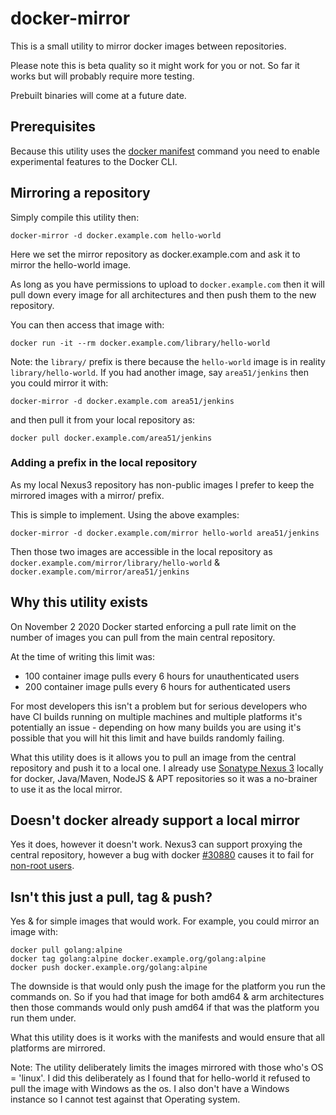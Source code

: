 # docker-mirror

This is a small utility to mirror docker images between repositories.

Please note this is beta quality so it might work for you or not. So far it works but will probably require more testing.

Prebuilt binaries will come at a future date.

## Prerequisites

Because this utility uses the [docker manifest](https://docs.docker.com/engine/reference/commandline/manifest/) command
you need to enable experimental features to the Docker CLI.
  
## Mirroring a repository

Simply compile this utility then:

    docker-mirror -d docker.example.com hello-world

Here we set the mirror repository as docker.example.com and ask it to mirror the hello-world image.

As long as you have permissions to upload to `docker.example.com` then it will pull down every image for all architectures and then push them to the new repository.

You can then access that image with:

    docker run -it --rm docker.example.com/library/hello-world

Note: the `library/` prefix is there because the `hello-world` image is in reality `library/hello-world`.
If you had another image, say `area51/jenkins` then you could mirror it with:

    docker-mirror -d docker.example.com area51/jenkins

and then pull it from your local repository as:

    docker pull docker.example.com/area51/jenkins

### Adding a prefix in the local repository

As my local Nexus3 repository has non-public images I prefer to keep the mirrored images with a mirror/ prefix.

This is simple to implement. Using the above examples:

    docker-mirror -d docker.example.com/mirror hello-world area51/jenkins

Then those two images are accessible in the local repository as `docker.example.com/mirror/library/hello-world` & `docker.example.com/mirror/area51/jenkins`

## Why this utility exists

On November 2 2020 Docker started enforcing a pull rate limit on the number of images you can pull from the main
central repository.

At the time of writing this limit was:
* 100 container image pulls every 6 hours for unauthenticated users
* 200  container image pulls every 6 hours for authenticated users

For most developers this isn't a problem but for serious developers who have CI builds running on multiple machines and
multiple platforms it's potentially an issue - depending on how many builds you are using it's possible that you will
hit this limit and have builds randomly failing.

What this utility does is it allows you to pull an image from the central repository and push it to a local one.
I already use [Sonatype Nexus 3](https://www.sonatype.com/nexus/repository-oss) locally for docker, Java/Maven, NodeJS
& APT repositories so it was a no-brainer to use it as the local mirror.

## Doesn't docker already support a local mirror

Yes it does, however it doesn't work. Nexus3 can support proxying the central repository,
however a bug with docker [#30880](https://github.com/moby/moby/issues/30880) causes it to fail for [non-root users](https://github.com/moby/moby/issues/30880#issuecomment-670150369).

## Isn't this just a pull, tag & push?

Yes & for simple images that would work. For example, you could mirror an image with:

    docker pull golang:alpine
    docker tag golang:alpine docker.example.org/golang:alpine
    docker push docker.example.org/golang:alpine

The downside is that would only push the image for the platform you run the commands on.
So if you had that image for both amd64 & arm architectures then those commands would only push amd64 if that was the
platform you run them under. 

What this utility does is it works with the manifests and would ensure that all platforms are mirrored.

Note: The utility deliberately limits the images mirrored with those who's OS = 'linux'.
I did this deliberately as I found that for hello-world it refused to pull the image with Windows as the os.
I also don't have a Windows instance so I cannot test against that Operating system.
